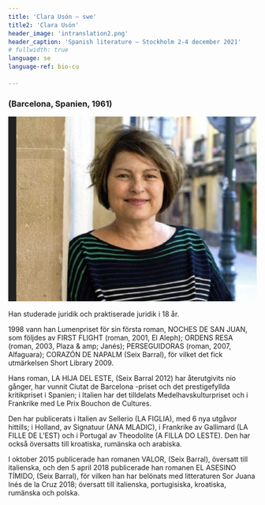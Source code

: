 ```yaml
---
title: 'Clara Usón – swe'
title2: 'Clara Usón'
header_image: 'intranslation2.png'
header_caption: 'Spanish literature – Stockholm 2-4 december 2021'
# fullwidth: true
language: se
language-ref: bio-cu

---
```


<!--more-->

<!-- <h1>Participantes</h1> -->

<!-- Test with grid -->
<div class="participante bio">
    <h3 class="fecha-bio">(Barcelona, Spanien, 1961)</h3>
    <div class="foto-cont">
        <img class="foto" src="/images/escritora-Clara-Uson.jpg" alt="ella" /> 
    </div>
    <div class="text swe" lang="se">
        <p> Han studerade juridik och praktiserade juridik i 18 år. </p>
        <p> 1998 vann han Lumenpriset för sin första roman, NOCHES DE SAN JUAN, som följdes av FIRST FLIGHT (roman, 2001, El Aleph); ORDENS RESA (roman, 2003, Plaza & amp; Janés); PERSEGUIDORAS (roman, 2007, Alfaguara); CORAZÓN DE NAPALM (Seix Barral), för vilket det fick utmärkelsen Short Library 2009. </p>
        <p> Hans roman, LA HIJA DEL ESTE, (Seix Barral 2012) har återutgivits nio gånger, har vunnit Ciutat de Barcelona -priset och det prestigefyllda kritikpriset i Spanien; i Italien har det tilldelats Medelhavskulturpriset och i Frankrike med Le Prix Bouchon de Cultures. </p>
        <p> Den har publicerats i Italien av Sellerio (LA FIGLIA), med 6 nya utgåvor hittills; i Holland, av Signatuur (ANA MLADIC), i Frankrike av Gallimard (LA FILLE DE L’EST) och i Portugal av Theodolite (A FILLA DO LESTE). Den har också översatts till kroatiska, rumänska och arabiska. </p>
        <p> I oktober 2015 publicerade han romanen VALOR, (Seix Barral), översatt till italienska, och den 5 april 2018 publicerade han romanen EL ASESINO TÍMIDO, (Seix Barral), för vilken han har belönats med litteraturen Sor Juana Inés de la Cruz 2018; översatt till italienska, portugisiska, kroatiska, rumänska och polska. </p>             
    </div>
</div>

